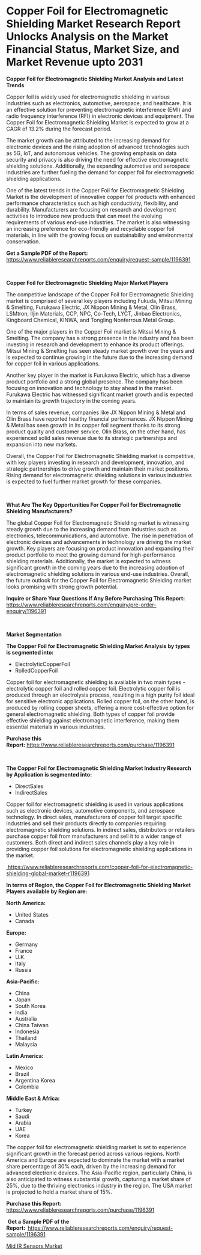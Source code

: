 <p><h1>Copper Foil for Electromagnetic Shielding Market Research Report Unlocks Analysis on the Market Financial Status, Market Size, and Market Revenue upto 2031</h1></p><p><strong>Copper Foil for Electromagnetic Shielding Market Analysis and Latest Trends</strong></p>
<p><p>Copper foil is widely used for electromagnetic shielding in various industries such as electronics, automotive, aerospace, and healthcare. It is an effective solution for preventing electromagnetic interference (EMI) and radio frequency interference (RFI) in electronic devices and equipment. The Copper Foil for Electromagnetic Shielding Market is expected to grow at a CAGR of 13.2% during the forecast period.</p><p>The market growth can be attributed to the increasing demand for electronic devices and the rising adoption of advanced technologies such as 5G, IoT, and autonomous vehicles. The growing emphasis on data security and privacy is also driving the need for effective electromagnetic shielding solutions. Additionally, the expanding automotive and aerospace industries are further fueling the demand for copper foil for electromagnetic shielding applications.</p><p>One of the latest trends in the Copper Foil for Electromagnetic Shielding Market is the development of innovative copper foil products with enhanced performance characteristics such as high conductivity, flexibility, and durability. Manufacturers are focusing on research and development activities to introduce new products that can meet the evolving requirements of various end-use industries. The market is also witnessing an increasing preference for eco-friendly and recyclable copper foil materials, in line with the growing focus on sustainability and environmental conservation.</p></p>
<p><strong>Get a Sample PDF of the Report:&nbsp;</strong> <a href="https://www.reliableresearchreports.com/enquiry/request-sample/1196391">https://www.reliableresearchreports.com/enquiry/request-sample/1196391</a></p>
<p>&nbsp;</p>
<p><strong>Copper Foil for Electromagnetic Shielding Major Market Players</strong></p>
<p><p>The competitive landscape of the Copper Foil for Electromagnetic Shielding market is comprised of several key players including Fukuda, Mitsui Mining & Smelting, Furukawa Electric, JX Nippon Mining & Metal, Olin Brass, LSMtron, Iljin Materials, CCP, NPC, Co-Tech, LYCT, Jinbao Electronics, Kingboard Chemical, KINWA, and Tongling Nonferrous Metal Group.</p><p>One of the major players in the Copper Foil market is Mitsui Mining & Smelting. The company has a strong presence in the industry and has been investing in research and development to enhance its product offerings. Mitsui Mining & Smelting has seen steady market growth over the years and is expected to continue growing in the future due to the increasing demand for copper foil in various applications.</p><p>Another key player in the market is Furukawa Electric, which has a diverse product portfolio and a strong global presence. The company has been focusing on innovation and technology to stay ahead in the market. Furukawa Electric has witnessed significant market growth and is expected to maintain its growth trajectory in the coming years.</p><p>In terms of sales revenue, companies like JX Nippon Mining & Metal and Olin Brass have reported healthy financial performances. JX Nippon Mining & Metal has seen growth in its copper foil segment thanks to its strong product quality and customer service. Olin Brass, on the other hand, has experienced solid sales revenue due to its strategic partnerships and expansion into new markets.</p><p>Overall, the Copper Foil for Electromagnetic Shielding market is competitive, with key players investing in research and development, innovation, and strategic partnerships to drive growth and maintain their market positions. Rising demand for electromagnetic shielding solutions in various industries is expected to fuel further market growth for these companies.</p></p>
<p>&nbsp;</p>
<p><strong>What Are The Key Opportunities For Copper Foil for Electromagnetic Shielding Manufacturers?</strong></p>
<p><p>The global Copper Foil for Electromagnetic Shielding market is witnessing steady growth due to the increasing demand from industries such as electronics, telecommunications, and automotive. The rise in penetration of electronic devices and advancements in technology are driving the market growth. Key players are focusing on product innovation and expanding their product portfolio to meet the growing demand for high-performance shielding materials. Additionally, the market is expected to witness significant growth in the coming years due to the increasing adoption of electromagnetic shielding solutions in various end-use industries. Overall, the future outlook for the Copper Foil for Electromagnetic Shielding market looks promising with strong growth potential.</p></p>
<p><strong>Inquire or Share Your Questions If Any Before Purchasing This Report:</strong> <a href="https://www.reliableresearchreports.com/enquiry/pre-order-enquiry/1196391">https://www.reliableresearchreports.com/enquiry/pre-order-enquiry/1196391</a></p>
<p>&nbsp;</p>
<p><strong>Market Segmentation</strong></p>
<p><strong>The Copper Foil for Electromagnetic Shielding Market Analysis by types is segmented into:</strong></p>
<p><ul><li>ElectrolyticCopperFoil</li><li>RolledCopperFoil</li></ul></p>
<p><p>Copper foil for electromagnetic shielding is available in two main types - electrolytic copper foil and rolled copper foil. Electrolytic copper foil is produced through an electrolysis process, resulting in a high purity foil ideal for sensitive electronic applications. Rolled copper foil, on the other hand, is produced by rolling copper sheets, offering a more cost-effective option for general electromagnetic shielding. Both types of copper foil provide effective shielding against electromagnetic interference, making them essential materials in various industries.</p></p>
<p><strong>Purchase this Report:&nbsp;</strong><a href="https://www.reliableresearchreports.com/purchase/1196391">https://www.reliableresearchreports.com/purchase/1196391</a></p>
<p>&nbsp;</p>
<p><strong>The Copper Foil for Electromagnetic Shielding Market Industry Research by Application is segmented into:</strong></p>
<p><ul><li>DirectSales</li><li>IndirectSales</li></ul></p>
<p><p>Copper foil for electromagnetic shielding is used in various applications such as electronic devices, automotive components, and aerospace technology. In direct sales, manufacturers of copper foil target specific industries and sell their products directly to companies requiring electromagnetic shielding solutions. In indirect sales, distributors or retailers purchase copper foil from manufacturers and sell it to a wider range of customers. Both direct and indirect sales channels play a key role in providing copper foil solutions for electromagnetic shielding applications in the market.</p></p>
<p><a href="https://www.reliableresearchreports.com/copper-foil-for-electromagnetic-shielding-global-market-r1196391">&nbsp;https://www.reliableresearchreports.com/copper-foil-for-electromagnetic-shielding-global-market-r1196391</a></p>
<p><strong>In terms of Region, the Copper Foil for Electromagnetic Shielding Market Players available by Region are:</strong></p>
<p>
    <p> <strong> North America: </strong>
        <ul>
            <li>United States</li>
            <li>Canada</li>
        </ul>
        </p> 
    <p> <strong> Europe: </strong>
        <ul>
            <li>Germany</li>
            <li>France</li>
            <li>U.K.</li>
            <li>Italy</li>
            <li>Russia</li>
        </ul>
        </p> 
    <p> <strong> Asia-Pacific: </strong>
        <ul>
            <li>China</li>
            <li>Japan</li>
            <li>South Korea</li>
            <li>India</li>
            <li>Australia</li>
            <li>China Taiwan</li>
            <li>Indonesia</li>
            <li>Thailand</li>
            <li>Malaysia</li>
        </ul>
        </p> 
    <p> <strong> Latin America: </strong>
        <ul>
            <li>Mexico</li>
            <li>Brazil</li>
            <li>Argentina Korea</li>
            <li>Colombia</li>
        </ul>
        </p> 
    <p> <strong> Middle East & Africa: </strong>
        <ul>
            <li>Turkey</li>
            <li>Saudi</li>
            <li>Arabia</li>
            <li>UAE</li>
            <li>Korea</li>
        </ul>
    </p>
    </p>
<p><p>The copper foil for electromagnetic shielding market is set to experience significant growth in the forecast period across various regions. North America and Europe are expected to dominate the market with a market share percentage of 30% each, driven by the increasing demand for advanced electronic devices. The Asia-Pacific region, particularly China, is also anticipated to witness substantial growth, capturing a market share of 25%, due to the thriving electronics industry in the region. The USA market is projected to hold a market share of 15%.</p></p>
<p><strong>Purchase this Report: </strong><a href="https://www.reliableresearchreports.com/purchase/1196391">https://www.reliableresearchreports.com/purchase/1196391</a></p>
<p>&nbsp;<strong>Get a Sample PDF of the Report:&nbsp;&nbsp;</strong><a href="https://www.reliableresearchreports.com/enquiry/request-sample/1196391">https://www.reliableresearchreports.com/enquiry/request-sample/1196391</a></p>
<p><strong></strong></p>
<p><p><a href="https://issuu.com/reportprime-2/docs/mid-ir-sensors-market-size-2030.pptx">Mid IR Sensors Market</a></p></p>